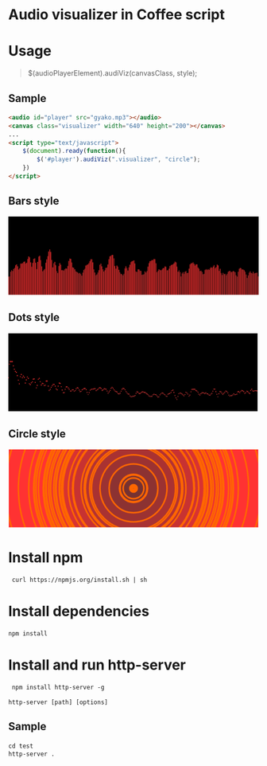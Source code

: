 # Audio visualizer in Coffee script 

# Usage 


> $(audioPlayerElement).audiViz(canvasClass, style);


## Sample

```html
<audio id="player" src="gyako.mp3"></audio>
<canvas class="visualizer" width="640" height="200"></canvas>
...
<script type="text/javascript">
	$(document).ready(function(){
		$('#player').audiViz(".visualizer", "circle");
	})
</script>
```

## Bars style
![Bars](images/demo.png)

## Dots style
![Dots](images/dots.png)

## Circle style
![Dots](images/circle.png)

# Install npm 

```
 curl https://npmjs.org/install.sh | sh
```

# Install dependencies

```
npm install
```

# Install and run http-server

```
 npm install http-server -g
```

```
http-server [path] [options]
```

## Sample

```
cd test
http-server .
```
